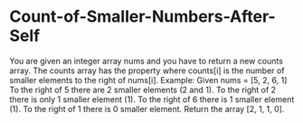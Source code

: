# Count-of-Smaller-Numbers-After-Self
You are given an integer array nums and you have to return a new counts array. The counts array has the property where counts[i] is the number of smaller elements to the right of nums[i].  Example:  Given nums = [5, 2, 6, 1]  To the right of 5 there are 2 smaller elements (2 and 1). To the right of 2 there is only 1 smaller element (1). To the right of 6 there is 1 smaller element (1). To the right of 1 there is 0 smaller element. Return the array [2, 1, 1, 0].
